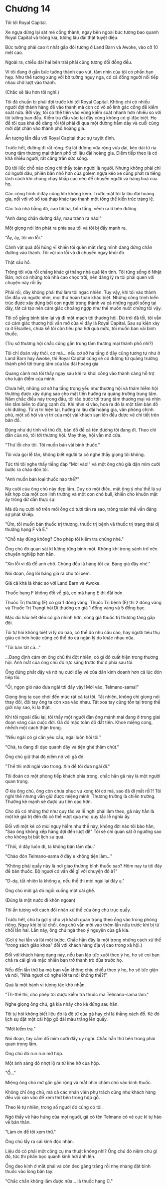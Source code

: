 # Chương 14

Tôi tới Royal Capital.

Xe ngựa dừng lại sát mé cổng thành, ngay bên ngoài bức tường bao quanh Royal Capital và trông kìa, tường lâu đài thật tuyệt diệu.

Bức tường phải cao ít nhất gấp đôi tường ở Land Barn và Awoke, vào cỡ 10 mét cao.

Ngoài ra, chiều dài hai bên trái phải cũng tương đối đồng đều.

Vì tôi đang ở gần bức tường thành cao vút, tầm nhìn của tôi có phần hạn hẹp. Như thể tương xứng với bờ tường nguy nga, có cả đống người nối tiếp nhau chờ lượt vào thành.

(Chắc sẽ lâu hơn tôi nghĩ.)

Tôi đã chuẩn bị phải đợi trước khi tới Royal Capital. Không chỉ có nhiều người đợi thành hàng để vào thành mà còn có vô số lính gác cổng để kiểm soát nữa. Bởi vậy, tôi có thể tiến vào vùng kiểm soát nhanh hơn nhiều so với tôi tưởng ban đầu. Kiểm tra đầu vào tại đây cũng không có gì đặc biệt. Họ để tôi qua khá dễ dàng rồi tôi phải đi qua một đường hầm dày và cuối cùng mới đặt chân vào thành phố hoàng gia.

Ấn tượng lần đầu với Royal Capital thực sự tuyệt đỉnh.

Trước hết, đường đi rất rộng. Đá lát đường vừa rộng vừa dài, kéo dài từ rìa trung tâm thương mại thành phố tới lâu đài hoàng gia. Điểm tiếp theo là có khá nhiều người, rất căng tràn sức sống.

Dù tôi ilếc chỗ nào cũng chỉ thấy toàn người là người. Nhưng không phải chỉ có người đâu, phiên bản nhỏ hơn của golem ngựa kéo xe cũng phát ra tiếng lách cách khi chúng chạy khắp các nẻo để chuyển người và hàng hoá của họ.

Các công trình ở đây cũng lớn không kém. Trước mặt tôi là lâu đài hoàng gia, nối với vô số toà tháp khác tạo thành một tổng thể kiến trúc tráng lệ.

Các toà nhà bằng đá, cao tới ba, bốn tầng, vểnh ra ở bên đường.

"Anh đang chặn dường đấy, mau tránh ra nào!"

Một giọng nói lớn phát ra phía sau tôi và tôi bị đẩy mạnh ra.

"Ây, ây, tôi xin lỗi."

Cảnh vật quá đỗi hũng vĩ khiến tôi quên mất rằng mình đang đứng chắn đường vào thành. Tôi vội xin lỗi và di chuyển ngay khỏi đó.

Thật xấu hổ.

Trông tôi vừa rồi chẳng khác gì thằng nhà quê lên tỉnh. Tôi từng sống ở Nhật Bản, nơi có những toà nhà cao chọc trời, nên đáng lý ra tôi phải quen với chuyện này rồi ấy.

Phải rồi, đây không phải thứ làm tôi ngạc nhiên. Tuy vậy, khi tôi vào thành lần đầu và ngước nhìn, mọi thứ hoàn toàn khác biệt. Những công trình kiến trúc được xây dựng bởi con người trong thành và cả những người sống tại đây, tất cả tạo nên cảm giác choáng ngợp như thể muốn nuốt chửng tôi vậy.

Tôi cố gắng bình tâm lại và đi một mạch tới thương hội. Dù trời đã tối, tôi vẫn có cảm giác thương hội vẫn mở cửa vì đây là Royal Capital. Sau sự kiện xảy ra ở Elsailles, chưa kể tôi còn tiêu pha hơi quá mức, tôi muốn bán vài bình thuốc.

(Trụ sở thương hội chắc cũng gần trung tâm thương mại thành phố nhỉ?)

Tôi chỉ đoán vậy thôi, cơ mà... nếu cơ sở hạ tầng ở đây cũng tương tự như ở Land Barn hay Awoke, thì Royal Capital cũng sẽ có đường từ quảng trường thành phố tới trung tâm của lâu đài hoàng gia.

Quang cảnh mà tôi thấy ngay sau khi ra khỏi cổng vào thành càng hỗ trợ cho luận điểm của mình.

Chưa hết, những cơ sở hạ tầng trọng yếu như thương hội và thám hiểm hội thường được xây dựng sao cho mặt tiền hướng ra quảng trường trung tâm. Nắm chắc điều này trong đầu, tôi rảo bước tới trung tâm thương mại và nhìn lên tấm biển to đùng cạnh đó. Khi nhìn kĩ vào, hoá ra đó là một tấm bản đồ chỉ đường. Từ vị trí hiện tại, hướng ra lâu đài hoàng gia, văn phòng chính phủ, một số hội và vị trí của một vài khách sạn lớn đều được vẽ chi tiết trên bản đồ.

Đúng như dự tính về thủ đô, bản đồ đề cả tên đường tôi đang đi. Theo chỉ dẫn của nó, tôi tới thương hội. May thay, hội vẫn mở cửa.

"Thứ lỗi cho tôi. Tôi muốn bán vài bình thuốc."

Tôi vừa gọi lễ tân, không biết người ta có nghe thấy giọng tôi không.

Tức thì tôi nghe thấy tiếng đáp "Mời vào!" và một ông chú già dặn mỉm cười bước ra chào đón tôi.

"Anh muốn bán loại thuốc nào thế?"

Nụ cười của ông chú này đẹp lắm. Duy có một điều, mặt ông ý như thể là sự kết hợp của một con linh trưởng và một con chó bull, khiến cho khuôn mặt ấy trông dữ dằn thực sự.

Mà dù nụ cười nở trên môi ổng có tươi tắn ra sao, trông toàn thể vẫn đáng sợ phát khiếp.

"Ừm, tôi muốn bán thuốc trị thương, thuốc trị bệnh và thuốc trị trạng thái dị thường hạng F và E."

"Chỗ này đúng không? Cho phép tôi kiểm tra chúng nhé."

Ông chú đó quan sát kĩ lưỡng từng bình một. Không khí trong sảnh trở nên chuyên nghiệp hơn hẳn.

"Xin lỗi vì đã để anh chờ. Chúng đều là hàng tốt cả. Bảng giá đây nhé."

Nói đoạn, ổng lôi bảng giá ra cho tôi xem.

Giá cả khá là khác so với Land Barn và Awoke.

Thuốc hạng F không đổi về giá, cơ mà hạng E thì đắt hơn.

Thuốc Trị thương (E) có giá 1 đồng vàng, Thuốc Trị bệnh (E) thì 2 đồng vàng và Thuốc Trị Trạngt hái Dị thường có giá 1 đồng vàng và 5 đồng bạc.

Mặc dù hầu hết đều có giá nhỉnh hơn, song giá thuốc trị thương tăng gấp đôi.

Tôi tự hỏi không biết vì lý do nào, có thể do nhu cầu cao, hay người tiêu thụ giàu có hơn hoặc cũng có thể do cả ngàn lý do khác nhau nữa.

"Tôi bán tất cả..."

...Đang định cảm ơn ông chú thì đột nhiên, có gì đó xuất hiện trong thương hội. Ánh mắt của ông chú đó rực sáng trước thứ ở phía sau tôi.

Ổng đứng phắt dậy và nở nụ cười đầy vẻ của dân kinh doanh hơn cả lúc đón tiếp tôi.

"Ối, ngọn gió nào đưa ngài tới đây vậy! Mời vào, Telmano-sama!"

Giọng ông ta cao chói đến mức rát cả tai tôi. Tất nhiên, không chỉ giọng nói thay đổi, đôi tay ông ta còn xoa vào nhau. Tật xoa tay cũng tồn tại trong thế giới này sao, kì lạ thật.

Khi tôi ngoái đầu lại, tôi thấy một người đàn ông mảnh mai đang ở trong giai đoạn vàng của cuộc đời. Gã đó mặc toàn đồ đắt tiền. Khoé miệng cong, nhếch một cách thận trọng.

"Nếu ngài có gì cần yêu cầu, ngài luôn hỏi tôi."

"Chà, ta đang đi dạo quanh đây và tiện ghé thăm chút."

Ông chú giữ thái độ niềm nở với gã đó.

"Thế thì mời ngài vào trong. Xin để tôi đưa ngài đi."

Tôi đoán có một phòng tiếp khách phía trong, chắc hẳn gã này là một người quan trọng.

Ơ kìa ông chú, ông còn chưa phục vụ xong tôi cơ mà, sao đã đi mất rồi?! Tôi nghĩ thế nhưng vẫn giữ được miệng mình. Thương trường là chiến trường. Thường kẻ mạnh sẽ được ưu tiên cao hơn.

Cho dù có những thứ như quy tắc và lễ nghi phải làm theo, gã này hẳn là một kẻ giá trị đến độ có thể vượt qua mọi quy tắc lễ nghĩa ấy.

Đối với một kẻ có mùi nguy hiểm như thế này, không đời nào tôi bảo hắn, "Sao ông không xếp hàng đợi đến lượt đi!" Tôi sẽ chỉ quan sát ở ngưỡng sao cho không bị bất lịch sự quá.

"Thôi, ở đây luôn đi, ta không bận tâm đâu."

"Chào đón Telmano-sama ở đây e không tiện lắm..."

"Không phải quầy này là nơi giao thương bình thuốc sao? Hôm nay ta tới đây để bán thuốc. Bộ ngươi có vấn đề gì với chuyện đó à?"

"D-dạ, tất nhiên là không ạ, nếu thế thì mời ngài lại đây ạ."

Ông chú mời gã đó ngồi xuống một cái ghế.

(Đúng là một nước đi khôn ngoan)

Tôi ấn tượng với cách đối nhân xử thế của ông chú trực quầy.

Trước hết, chú ta gợi ý cho vị khách quan trọng theo ổng vào trong phòng riêng. Ngay khi bị từ chối, ông chú vẫn mời vào thêm lần nữa trước khi bị từ chối lần hai. Lần này, ông chú ngả theo ý nguyện của gã kia.

(Gợi ý hai lần và lùi một bước. Chắc hẳn đây là một trong những cách xử thế "trong sách giáo khoa" đối với khách hàng địa vị cao trong xã hội.)

Đối với khách hàng dạng này, nếu bạn lập tức xuôi theo ý họ, họ sẽ coi bạn chả ra cái gì và mặc nhiên bạn trở thành trò đùa trước họ.

Nếu đến lần thứ ba mà bạn vẫn không chịu chiều theo ý họ, họ sẽ tức giận và nói, "Nhà ngươi có nghe lời ta nói không thế?!"

Quả là một hành vi tương tác khó nhằn.

"Th-thế thì, cho phép tôi được kiểm tra thuốc mà Telmano-sama làm."

Nghe giọng ông chú, gã kia nháy cho kẻ đứng sau hắn.

Tôi tự hỏi không biết liệu đó là đệ tử của gã hay chỉ là thằng xách đồ. Kẻ đó lịch sự đặt một cái hộp gỗ dài màu trắng lên quầy.

"Mời kiểm tra."

Nói đoạn, tay cầm đổ mỉm cười đầy uy nghi. Chắc hẳn thứ bên trong phải quan trọng lắm.

Ông chú đó run run mở hộp.

Một ánh sáng đỏ nhợt lộ ra từ khe hở của hộp.

"Ồ..."

Miệng ông chú mở gần gần rộng và mắt nhìn chăm chú vào bình thuốc.

Không chỉ ông chú, mà cả các nhân viên phụ trách cũng như khách hàng đều vội xán vào để xem thứ bên trong hộp gỗ.

Theo lẽ tự nhiên, trong số người đó cũng có tôi.

Ngó thấy vẻ hào hứng của mọi người, gã có tên Telmano có vẻ cực kì tự hào về bản thân.

"Làm ơn để tôi xem thử."

Ông chú lấy ra cái kính độc nhãn.

Liệu đó có phải một công cụ ma thuật không nhỉ? Ông chú đó niệm chú gì đó, tức thì phần bọc quanh kính hơi ánh lên.

Ổng đeo kính ở mắt phải và còn đeo găng trắng rồi nhẹ nhàng đặt bình thuốc vào lòng bàn tay.

"Chắc chắn không lầm được nữa... là thuốc hạng C."

